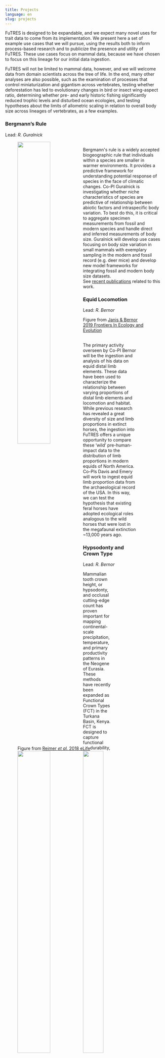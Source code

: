 ```yaml
---
title: Projects
language: en
slug: projects 
---
```


FuTRES is designed to be expandable, and we expect many novel uses for trait data to come from its implementation. We present here a set of example use cases that we will pursue, using the results both to inform process-based research and to publicize the presence and utility of FuTRES. These use cases focus on mammal data, because we have chosen to focus on this lineage for our initial data ingestion. 

FuTRES will not be limited to mammal data, however, and we will welcome data from domain scientists across the tree of life. In the end, many other analyses are also possible, such as the examination of processes that control miniaturization and gigantism across vertebrates, testing whether deforestation has led to evolutionary changes in bird or insect wing-aspect ratio, determining whether pre- and early historic fishing significantly reduced trophic levels and disturbed ocean ecologies, and testing hypotheses about the limits of allometric scaling in relation to overall body size across lineages of vertebrates, as a few examples.

<h3>Bergmann’s Rule</h3>

Lead: <em>R. Guralnick</em>
<figure><p><img src="/media/guralnick_fig.png" width = "50%" style="float:left;"><figcaption style="float:left;">Figure from <a href="https://elifesciences.org/articles/27166">Reimer <i>et al.</i> 2018 eLife</a></figcaption></figure>
<br>Bergmann's rule is a widely accepted biogeographic rule that individuals within a species are smaller in warmer environments. It provides a predictive framework for understanding potential response of species in the face of climatic changes. Co-PI Guralnick is investigating whether niche characteristics of species are predictive of relationship between abiotic factors and intraspecific body variation. To best do this, it is critical to aggregate specimen measurements from fossil and modern species and handle direct and inferred measurements of body size. Guralnick will develop use cases focusing on body size variation in small mammals with exemplary sampling in the modern and fossil record (e.g. deer mice) and develop new model frameworks for integrating fossil and modern body size datasets.
<br>See <a href="https://futres.org/news/">recent publications</a> related to this work.


<h3>Equid Locomotion</h3>

Lead: <em>R. Bernor</em>

<p><figure><img src="/media/locomotionfigure.png" width = "50%" style="float:left;"><figcaption>Figure from <a href="https://www.frontiersin.org/articles/10.3389/fevo.2019.00119/full">Janis & Bernor 2019 Frontiers In Ecology and Evolution</a></figcaption><figure> 
  <br>The primary activity overseen by Co-PI Bernor will be the ingestion and analysis of his data on equid distal limb elements. These data have been used to characterize the relationship between varying proportions of distal limb elements and locomotion and habitat. While previous research has revealed a great diversity of size and limb proportions in extinct horses, the ingestion into FuTRES offers a unique opportunity to compare these ‘wild’ pre-human-impact data to the distribution of limb proportions in modern equids of North America. Co-PIs Davis and Emery will work to ingest equid limb proportion data from the archaeological record of the USA. In this way, we can test the hypothesis that existing feral horses have adopted ecological roles analogous to the wild horses that were lost in the megafaunal extinction ~13,000 years ago.</p>

<h3>Hypsodonty and Crown Type</h3>

Lead: <em>R. Bernor</em>

<p><figure><img src="/media/futres_fig.png" width = "50%" style="float:left;"><figure> Mammalian tooth crown height, or hypsodonty, and occlusal cutting-edge count has proven important for mapping continental-scale precipitation, temperature, and primary productivity patterns in the Neogene of Eurasia. These methods have recently been expanded as Functional Crown Types (FCT) in the Turkana Basin, Kenya. FCT is designed to capture functional durability, structural strength, and cutting power. These factors relate to the environment through available foods, with harder, dustier, and less nutritious foods found in arid environments. Bernor will oversee the ingestion of FCT variables into FuTRES. Once these data are ingested, they can be cross-referenced with body size and limb proportion data to begin testing the hypothesis that these traits are linked as lineages of ungulate mammals have adapted to changing environments.</p>

<h3>Using Prey Body Size Data to Track Human Impact</h3>

Lead: <em>K. Emery</em>

<p><figure><img src="/media/kitty_fig.png" width = "50%" style="float:left;"><figure> As a use-case of the FuTRES project, we propose to use zooarchaeological specimen osteometrics to track changing prey body sizes and test a foraging ecology model of past human hunting pressure as causal for disruption of key animal population dynamics in ancient Florida. Evaluating the impact of human hunting pressure versus other regional and global pressures such as climate change requires large, spatially expansive datasets from multiple archaeological sites, analyzed within the broader time-depth offered by paleontological and modern data. Co-PI Emery will mobilize pivotal mammalian data from the archaeological archives of the Environmental Archaeology Program of the Florida Museum of Natural History. These collections contain large quantities of zooarchaeological specimen trait data from over 500 human-habitation sites representing 10,000 years of animal use by the ancient peoples of the SE USA and circum-Caribbean. Combining these data with spatially correlated modern and paleontological FuTRES data will allow us to answer questions about human-animal interactions during periods of climate/landscape and culture change. Such work provides proxy data for anthropologists seeking to understand human relationships with the environment during periods of cultural change, for those studying long-term ecological and biodiversity trends, and particularly for conservation biologists who must gauge the relative impact of human and other factors on animal population resilience. The FuTRES database allows us to mobilize and integrate paleo-, archaeo-, and neo-ontological data to conduct meaningful, deep-time research on the full range of animal body-size distributions to better inform document body mass changes in primary prey populations.

<h3>Mammalian Reproductive Life History</h3>

Lead: <em>B. McLean</em>

Determining the drivers of variation in mammalian life histories is essential for effectively monitoring global change responses of these taxa. Our goal is to develop individual-level databases of reproductive and life history traits from extant mammals (mostly rodents) and link these to environmental drivers of trait variation. FuTRES data represents a gold standard for this work because it is collected at the specimen level and easily linkable to environmental conditions at the place and time of mammal captures.

<h3>Testing Allometric Methods</h3>

Lead: <em>N. De La Sancha</em>

Allometry has been used in the context of three different phenomena (ontogenetic, static, and evolutionary allometry); evolutionary allometry have been valuable to predict size for across species for both extant and extinct fauna. 

Most allometries assume a power function relationship for prediction, are there other functions which might be better predictors across taxa? 

We compiles a dataset across the mammal tree of life to test various functions to test allometries in mammals.  

<h3>Determining Best Predictor for Body Size from Limb Elements</h3>

Leads: <em>J. Saarinen</em> and <em>R.L. Bernor</em>

We tested published dental and limb bone measurement -based regression equations (Janis 1990, McFadden and Hubert 1990, Scott 1990, Aberdi et al. 1995) for estimating body mass of horses (Equidae) by comparing how accurately the resulting body mass estimates from these equations for modern zebras (Equus quagga and E. grevyi) match published mean body masses of these species (Kowak 1999). Based on % prediction errors of the estimates from different skeletal measurements, we created a "best practice" -scheme for estimating equid body masses in terms of the choise of skeletal elements that most accurately estimate body mass in equids. Metapodial articular and mid-shaft widths were found to be among the best and most frequently available measurements, and they predict body mass more consistently than dental measurements, so they have the priority in equid body mass estimation. Of dental measurements, first upper and lower molar lengths provide the best body mass estimates for modern zebras. The work has been done (as thoroughly as published records allow), so not much further input from FuTRES is necessary, except in the form of discussion.

<h3>Trait Variation in Mammals across Size, Climate, and Life History</h3>

Lead: <em>M. Hantak</em>

Animal body size is an important morphological attribute that is tightly linked with physiology, behavior, and ecology. Previous work has demonstrated variability in body mass and length correlations between small and large mammals. However, these relationships have never been examined in a single modeling framework that encompasses variation in environmental conditions or functional traits. Using the data ingested into FuTRES, we aim to examine body mass and length allometries among hundreds of mammals across a range of relative body sizes, while accounting for climatic conditions and life history traits.

<h3>Best Practices for Developing and Reporting Allometries</h3>

Lead: <em>M.A. Balk</em>

Biologist (modern and paleo) tend to use mean species' body size in studies. However, these values have been determined possibly from a small sample size, or are old and do not represent population or species trends. We use data ingested into FuTRES to recalculate species' body size distributions and further show how to best report these allometries so that a range of a trait can be recreated.

<h3>Cleaning Big, Messy Data</h3>

Lead: <em>M.A. Balk</em>

Despite labs having standards for trait collection, these standards may not be the same across labs or may be errorenously entered into a data store. Using FuTRES as a case study, we develop method standards for cleaning big, messy data without making assumptions about ranges for species' traits based off the literature. Additionally, we will make these functions available for other data collectors to test.

<h3>Tool Paramaterization for Predicting Body Size</h3>

Lead: <em>E. Davis</em>

<h3>Linking traits from the carcass down to the osteological traits of interest</h3>

Leads: <em>K. Emery</em> and <em>S. Pilaar-Birch</em>

A significant hurdle to deep time research on changing body sizes is the disconnect between body size metrics derived from live animals and carcasses by neontologists, and those derived from skeletal allometry by paleontologists and zooarchaeologists. Allometric formulae to estimate body mass or more specific features such as limb length are often based on small localized datasets for which important ancillary data is missing including not only age and sex, but also other aspects that can affect the relationship between skeletal and whole body metrics such as pregnancy status, habitat characteristics, and season of death. Institutions curating osteological materials from modern animal specimens are in a unique position to provide matching data on carcass and skeletal metrics from specimens for which much of the ancillary data is also available in collection field notes. We propose to compile such data and to evaluate not only the basic relationships between skeletal element dimensions and body mass, but also to  understand more specific relationships between body portions and their skeletal framework. For example, by gathering large amounts of data on the dimensions of various foot bones and the traditional "foot length" metric taken on cervid carcasses, we could better understand changes in deer foot shape over deep time by linking paleontological, zooarchaeological, and modern metrics.

<h3>Recapturing Legacy Trait Data from Paper Records</h3>

Leads: <em>Nicole</em>, <em>R. LeFrance</em>, <em>K. Emery</em>, <em>R. Guralnick</em>

Legacy trait data from analysis of museum specimens is often available only as paper records or at best, as pdfs of such paper records. Early databases provided only limited capacity for recording what was considered "ancillary" data and so even when museum databases are published, they often lack the associated trait data that remains in paper archives. In the Florida Museum Environmental Archaeology Program archives we curate well over 100 massive binders of old green-stripe computer printouts that represent the only remaining record of years of metric data gathering from the 1940s to 1970s. Dot matrix printed in skewed tables in faded type on joined oversized sheets, these data are difficult to extract from the paper records but as part of the FuTRES project, we are using library archive scanners and advanced OCR technology to extract the data and connect the metrics to our specimen records. 

<h3>Osteometric Traits Trace Early Turkey Husbandry in Mesoamerica</h3>

Leads: <em>K. Emery</em>, <em>E. Thornton</em>

Although the FuTRES project is not yet accepting non-mammalian trait data, we are eagerly anticipating submitting linear and geometric morphometric data gathered by the Mesoamerican Turkey Domestication Project from turkey specimens representing the entire history of turkey domestication from earliest husbandry to modern heritage breeding. Our data reveals not only some trajectories of body shape size that clearly trace a shift from breeding for feather production to meat production, but more vitally, highlights the enormous variability in breeding practices during the earliest stages of domestication. We link this metric data to that from genetics, isotopes, and paleopathology, providing overlapping evidence of early experimentation. To more fully contextualize the morphological changes associated with early domestication, we plan to also link our archaeological data to paleontological and neontological osteometrics and allometrically derived body size data via the FuTRES platform.

<h3>Testing body mass estimate equations for modern zebras – implications for body size evolution of Equus in the Old World Pleistocene</h3>

Leads: <em>J. Saarinen </em>, <em> O. Cirilli</em>, <em>K. Meshida</em>, <em>F. Strani</em>, <R.L. Bernor</em>

We tested published dental and limb bone measurement-based regression equations (Janis 1990, McFadden and Hubert 1990, Scott 1990, Alberdi et al. 1995) for estimating body mass of horses (Equidae) by comparing how accurately the resulting body mass estimates from these equations for modern zebras (Equus quagga and E. grevyi) match published mean body masses of these species (Kowak,1999). Based on % prediction errors of the estimates from different skeletal measurements, we created a "best practices" scheme for estimating equid body masses in terms of the choice of skeletal elements that most accurately estimate body mass in equids. Metapodial articular and mid-shaft widths were found to be among the best and most frequently available measurements, and they predict body mass more consistently than dental measurements, so they should have priority in equid body mass estimation. Of dental measurements, first upper and lower molar lengths provide the best body mass estimates for modern zebra. As a case study, we estimated the body mass of Pleistocene equids from Asia, Europe and Africa, and the Pliocene North American Equus simplicidens sample from the Hagerman Horse fauna (southern Idaho) using these three metapodial measurements. We discuss the body size evolution of Pleistocene Old World horses, and how it relates to changes in diet and paleoenvironments. The following fossil species were included in this study: <em>Equus simplicidens</em> (3.7-2.8 Ma), <em>E. eisenmannae</em> (2.55 Ma), <em>E. livenzovensis</em> (2.6-2 Ma), <em>E. major</em> (2.6-1.8 Ma), <em>E. stenonis</em> (2.4-1.8 Ma), <em>“E. senezensis”</em> (2.2-2.0 Ma), <em>E. stehlini</em> (1.8 Ma), <em>E. koobiforensis</em> (1.9 Ma), <em>E. oldowayensis</em> (1.8 Ma), <em>E. sp. 1</em> and <em>E. sp. 2</em> (Dmanisi, 1.8 Ma),  <em>E. altidens</em> (1.6-0.6 Ma), <em>E. suessenbornensis</em> (1 – 0.6 Ma), <em>E. mosbachensis</em> (0.7-0.5 Ma) and <em>E. ferus</em> (0.5-0.01 Ma). 

<h3>Re-discovering <em>Equus stenonis</em> Cocchi, 1867; new insights on its morphology, taxonomy and evolutionary role in modern zebras</h3>

Leads: <em>O. Cirilli</em>, <em>R.L. Bernor</em>, <em>L. Rook</em>

<em>Equus stenonis</em> Cocchi, 1867 is one of the most important equid species in the Early Pleistocene of Europe and Eastern Asia. This species, known since the second half of the XIX century, has been recovered from many fossiliferous localities and it is believed to be a probable ancestor of the modern zebras. Nevertheless, several scholars have studied this species, stating various opinions about species-level taxonomy and phylogeny of Equus. One of the most iconic features of this species has been its subdivision in several subspecies, including: <em>E. stenonis vireti</em>, <em>E. stenonis guthi</em>, <em>E. stenonis senezensis</em>, <em>E. stenonis guthi</em>, <em>E. stenonis olivolanus</em> and <em>E. stenonis stenonis</em>). This has led to confusion about the evolutionary relationships of Old World Equus. We have undertaken analyses on the most important Early Pleistocene Equus bearing localities of Europe, including Saint Vallier and Senèze (France), Olivola, Matassino and the Upper Valdarno Basin, Italy, in order to quantify the intraspecific variability of each locality sample. We are carrying out analyses on a large sample of cranial, mandibular, cheek tooth and postcranial specimens utilizing a suite of analytical analyses. These results will be integrated with a current understanding of climate change in the early and middle Pleistocene of Eurasia and Africa. Preliminary results suggest that there is substantial intraspecific as well as interspecific variability for each subspecies. Of particular interest is the overlap in variability ranges between <em>E. stenonis vireti</em> (Saint Vallier, 2.5 Ma), <em>E. stenonis olivolanus</em> (Olivola, 2.0-1.9 Ma) and <em>E. stenonis stenonis</em> (1.9-1.8 Ma), which include the variability of the other two subspecies <em>E. stenonis guthi</em> (2.3 Ma) and <em>E. stenonis pueblensis</em> (2.2 Ma). These results support the hypothesis that all subspecies of Equus stenonis may in fact represent a single polytypic species. Nevertheless, <em>E. stenonis senezensis</em> differs from the other subspecies, for its more slender metapodial IIIs. The morphological and morphometric analyses of skulls, mandibles, maxillary and mandibular dentitions have revealed some interesting relationships between North American Equus simplicidens (Hagerman Quarry, S. Idaho, 3.3. Ma.), an early Equus species from Kenya, <em>Equus koobiforensis</em>, and the extant Grevy’s zebra, <em>Equus grevyi</em>. Our study suggests that Equus stenonis is related to modern zebras and perhaps asses.

